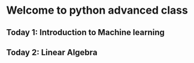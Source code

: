 # Welcome to python advanced class

## Today 1: Introduction to Machine learning

## Today 2: Linear Algebra